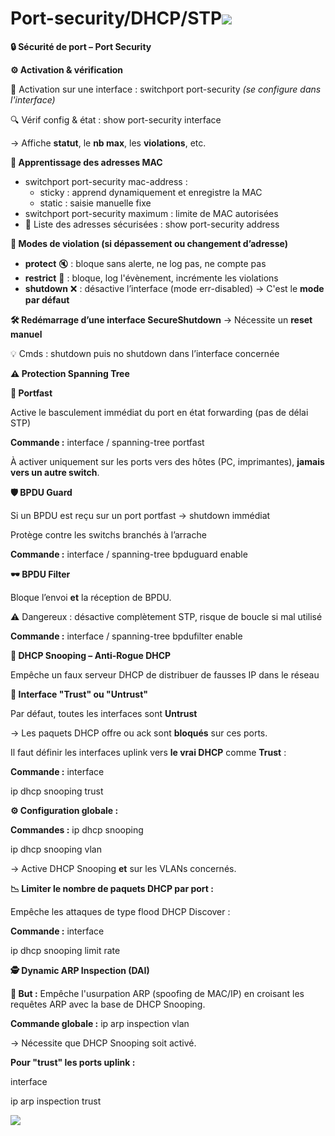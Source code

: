# Port-security/DHCP/STP![](../../../media/Cours-Infrastructures-réseaux-Port-security-DHCP-STP-image1.png)

**🔒 Sécurité de port – Port Security**

**⚙️ Activation & vérification**

🔧 Activation sur une interface : switchport port-security *(se configure dans l'interface)*

🔍 Vérif config & état : show port-security interface <id>

→ Affiche **statut**, le **nb max**, les **violations**, etc.



**🧠 Apprentissage des adresses MAC**

- switchport port-security mac-address :
  - sticky : apprend dynamiquement et enregistre la MAC
  - static : saisie manuelle fixe
- switchport port-security maximum <nb> : limite de MAC autorisées
- 🧾 Liste des adresses sécurisées : show port-security address



**🚨 Modes de violation (si dépassement ou changement d’adresse)**

- **protect** 🔇 : bloque sans alerte, ne log pas, ne compte pas
- **restrict** 🚨 : bloque, log l'évènement, incrémente les violations
- **shutdown** ❌ : désactive l’interface (mode err-disabled) → C'est le **mode par défaut**



**🛠️ Redémarrage d’une interface SecureShutdown** → Nécessite un **reset manuel**

💡 Cmds : shutdown puis no shutdown dans l’interface concernée



**⚠️ Protection Spanning Tree**

**🚧 Portfast**

Active le basculement immédiat du port en état forwarding (pas de délai STP)

**Commande :** interface <id> / spanning-tree portfast

À activer uniquement sur les ports vers des hôtes (PC, imprimantes), **jamais vers un autre switch**.



**🛡️ BPDU Guard**

Si un BPDU est reçu sur un port portfast → shutdown immédiat

Protège contre les switchs branchés à l’arrache

**Commande :** interface <id> / spanning-tree bpduguard enable



**🕶️ BPDU Filter**

Bloque l’envoi **et** la réception de BPDU.

⚠️ Dangereux : désactive complètement STP, risque de boucle si mal utilisé

**Commande :** interface <id> / spanning-tree bpdufilter enable

**🧼 DHCP Snooping – Anti-Rogue DHCP**

Empêche un faux serveur DHCP de distribuer de fausses IP dans le réseau



**🔐 Interface "Trust" ou "Untrust"**

Par défaut, toutes les interfaces sont **Untrust**

→ Les paquets DHCP offre ou ack sont **bloqués** sur ces ports.

Il faut définir les interfaces uplink vers **le vrai DHCP** comme **Trust** :

**Commande :** interface <id>

ip dhcp snooping trust



**⚙️ Configuration globale :**

**Commandes :** ip dhcp snooping

ip dhcp snooping vlan <vlan-id>

→ Active DHCP Snooping **et** sur les VLANs concernés.



**📉 Limiter le nombre de paquets DHCP par port :**

Empêche les attaques de type flood DHCP Discover :

**Commande :** interface <id>

ip dhcp snooping limit rate <valeur>



**🕵️ Dynamic ARP Inspection (DAI)**

**🎯 But :** Empêche l'usurpation ARP (spoofing de MAC/IP) en croisant les requêtes ARP avec la base de DHCP Snooping.

**Commande globale :** ip arp inspection vlan <vlan-id>

→ Nécessite que DHCP Snooping soit activé.

**Pour "trust" les ports uplink :**

interface <id>

ip arp inspection trust

![](../../../media/Cours-Infrastructures-réseaux-Port-security-DHCP-STP-image2.png)


